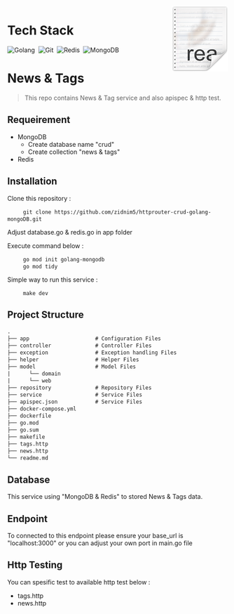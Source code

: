 <img src="icon.png" align="right" />


# Tech Stack

![Golang](https://img.shields.io/badge/Go-00ADD8?style=flat&logo=go&logoColor=white)&nbsp;
![Git](https://img.shields.io/badge/GIT-%23F05033.svg?&style=flat&logo=git&logoColor=white)&nbsp;
![Redis](https://img.shields.io/badge/REDIS-DC382D.svg?&style=flat&logo=redis&logoColor=white)&nbsp;
![MongoDB](https://img.shields.io/badge/MONGODB-47A248.svg?&style=flat&logo=mongodb&logoColor=white)&nbsp;

# News & Tags

> This repo contains News & Tag service and also apispec & http test.


## Requeirement

- MongoDB
     - Create database name "crud"
     - Create collection "news & tags"
- Redis

## Installation

Clone this repository :

```
     git clone https://github.com/zidnim5/httprouter-crud-golang-mongoDB.git
```

Adjust database.go & redis.go in app folder

Execute command below :
 
```
     go mod init golang-mongodb
     go mod tidy
```

Simple way to run this service :

```ssh
     make dev
```


## Project Structure

    .
    ├── app                     # Configuration Files
    ├── controller              # Controller Files
    ├── exception               # Exception handling Files
    ├── helper                  # Helper Files             
    ├── model                   # Model Files
    |      └── domain           
    |      └── web  
    ├── repository              # Repository Files
    ├── service                 # Service Files
    ├── apispec.json            # Service Files
    ├── docker-compose.yml
    ├── dockerfile
    ├── go.mod
    ├── go.sum
    ├── makefile
    ├── tags.http
    ├── news.http
    └── readme.md
    

## Database

This service using "MongoDB & Redis" to stored News & Tags data.


## Endpoint

To connected to this endpoint please ensure your base_url is "localhost:3000" or you can adjust your own port in main.go file



## Http Testing

You can spesific test to available http test below :

- tags.http
- news.http
